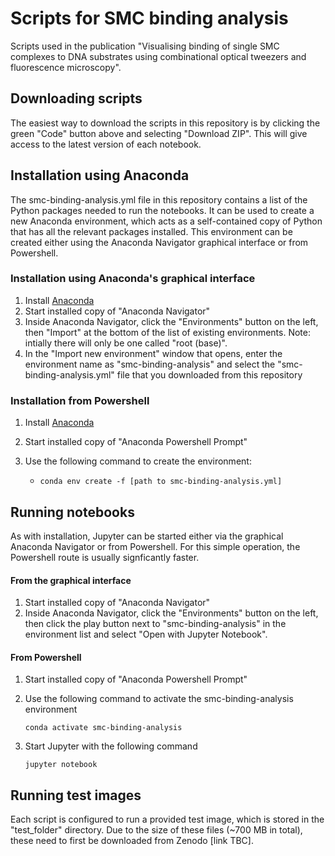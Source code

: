# Scripts for SMC binding analysis
Scripts used in the publication "Visualising binding of single SMC complexes to DNA substrates using combinational optical tweezers and fluorescence microscopy".

## Downloading scripts
The easiest way to download the scripts in this repository is by clicking the green "Code" button above and selecting "Download ZIP".  This will give access to the latest version of each notebook.

## Installation using Anaconda
The smc-binding-analysis.yml file in this repository contains a list of the Python packages needed to run the notebooks.  It can be used to create a new Anaconda environment, which acts as a self-contained copy of Python that has all the relevant packages installed.  This environment can be created either using the Anaconda Navigator graphical interface or from Powershell.


### Installation using Anaconda's graphical interface 
1. Install [Anaconda](https://www.anaconda.com/download/success)
2. Start installed copy of "Anaconda Navigator"
3. Inside Anaconda Navigator, click the "Environments" button on the left, then "Import" at the bottom of the list of existing environments.  Note: intially there will only be one called "root (base)".
4. In the "Import new environment" window that opens, enter the environment name as "smc-binding-analysis" and select the "smc-binding-analysis.yml" file that you downloaded from this repository  

### Installation from Powershell
1. Install [Anaconda](https://www.anaconda.com/download/success)
2. Start installed copy of "Anaconda Powershell Prompt"
3. Use the following command to create the environment:
    
    - `conda env create -f [path to smc-binding-analysis.yml]`


## Running notebooks
As with installation, Jupyter can be started either via the graphical Anaconda Navigator or from Powershell.  For this simple operation, the Powershell route is usually signficantly faster.

#### From the graphical interface
1. Start installed copy of "Anaconda Navigator"
2. Inside Anaconda Navigator, click the "Environments" button on the left, then click the play button next to "smc-binding-analysis" in the environment list and select "Open with Jupyter Notebook".

#### From Powershell
1. Start installed copy of "Anaconda Powershell Prompt"
2. Use the following command to activate the smc-binding-analysis environment

    `conda activate smc-binding-analysis`

3. Start Jupyter with the following command

    `jupyter notebook`

## Running test images
Each script is configured to run a provided test image, which is stored in the "test_folder" directory.  Due to the size of these files (~700 MB in total), these need to first be downloaded from Zenodo [link TBC].
